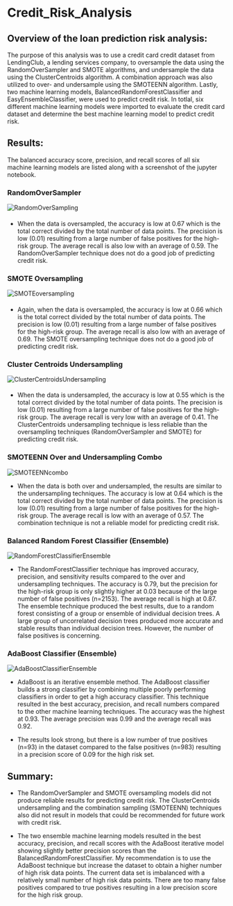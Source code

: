 # Credit_Risk_Analysis

## Overview of the loan prediction risk analysis:

The purpose of this analysis was to use a credit card credit dataset from LendingClub, a lending services company, to oversample the data using the RandomOverSampler and SMOTE algorithms, and undersample the data using the ClusterCentroids algorithm. A combination approach was also utilized to over- and undersample using the SMOTEENN algorithm. Lastly, two machine learning models, BalancedRandomForestClassifier and EasyEnsembleClassifier, were used to predict credit risk. In totlal, six different machine learning models were imported to evaluate the credit card dataset and determine the best machine learning model to predict credit risk.

## Results:
The balanced accuracy score, precision, and recall scores of all six machine learning models are listed along with a screenshot of the jupyter notebook.

### RandomOverSampler
![RandomOverSampling](https://user-images.githubusercontent.com/69759624/104092929-d2a5b780-524c-11eb-8d80-9d60e8e0707b.PNG)

####
* When the data is oversampled, the accuracy is low at 0.67 which is the total correct divided by the total number of data points. The precision is low (0.01) resulting from a large number of false positives for the high-risk group. The average recall is also low with an average of 0.59. The RandomOverSampler technique does not do a good job of predicting credit risk. 

### SMOTE Oversampling
![SMOTEoversampling](https://user-images.githubusercontent.com/69759624/104092935-d6393e80-524c-11eb-8da7-83557ec0fea1.PNG)

####
* Again, when the data is oversampled, the accuracy is low at 0.66 which is the total correct divided by the total number of data points. The precision is low (0.01) resulting from a large number of false positives for the high-risk group. The average recall is also low with an average of 0.69. The SMOTE oversampling technique does not do a good job of predicting credit risk. 

### Cluster Centroids Undersampling
![ClusterCentroidsUndersampling](https://user-images.githubusercontent.com/69759624/104092937-d89b9880-524c-11eb-83a6-d1de897634e3.PNG)

####
* When the data is undersampled, the accuracy is low at 0.55 which is the total correct divided by the total number of data points. The precision is low (0.01) resulting from a large number of false positives for the high-risk group. The average recall is very low with an average of 0.41. The ClusterCentroids undersampling technique is less reliable than the oversampling techniques (RandomOverSampler and SMOTE) for predicting credit risk. 

### SMOTEENN Over and Undersampling Combo
![SMOTEENNcombo](https://user-images.githubusercontent.com/69759624/104092939-dafdf280-524c-11eb-8eaf-bb9f81e7fc47.PNG)

* When the data is both over and undersampled, the results are similar to the undersampling techniques. The accuracy is low at 0.64 which is the total correct divided by the total number of data points. The precision is low (0.01) resulting from a large number of false positives for the high-risk group. The average recall is low with an average of 0.57. The combination technique is not a reliable model for predicting credit risk. 

### Balanced Random Forest Classifier (Ensemble)
![RandomForestClassifierEnsemble](https://user-images.githubusercontent.com/69759624/104092943-dcc7b600-524c-11eb-8fbf-ae4dfec2743a.PNG)

* The RandomForestClassifier technique has improved accuracy, precision, and sensitivity results compared to the over and undersampling techniques. The accuracy is 0.79, but the precision for the high-risk group is only slightly higher at 0.03 because of the large number of false positives (n=2153). The average recall is high at 0.87. The ensemble technique produced the best results, due to a random forest consisting of a group or ensemble of individual decision trees. A large group of uncorrelated decision trees produced more accurate and stable results than individual decision trees. However, the number of false positives is concerning.

### AdaBoost Classifier (Ensemble)
![AdaBoostClassifierEnsemble](https://user-images.githubusercontent.com/69759624/104092944-dfc2a680-524c-11eb-94dc-dec324a2ce62.PNG)

* AdaBoost is an iterative ensemble method. The AdaBoost classifier builds a strong classifier by combining multiple poorly performing classifiers in order to get a high accuracy classifier. This technique resulted in the best accuracy, precision, and recall numbers compared to the other machine learning techniques. The accuracy was the highest at 0.93. The average precision was 0.99 and the average recall was 0.92. 

* The results look strong, but there is a low number of true positives (n=93) in the dataset compared to the false positives (n=983) resulting in a precision score of 0.09 for the high risk set. 

## Summary:

* The RandomOverSampler and SMOTE oversampling models did not produce reliable results for predicting credit risk. The ClusterCentroids undersampling and the combination sampling (SMOTEENN) techniques also did not result in models that could be recommended for future work with credit risk. 

* The two ensemble machine learning models resulted in the best accuracy, precision, and recall scores with the AdaBoost iterative model showing slightly better precision scores than the BalancedRandomForestClassifier. My recommendation is to use the AdaBoost technique but increase the dataset to obtain a higher number of high risk data points. The current data set is imbalanced with a relatively small number of high risk data points. There are too many false positives compared to true positives resulting in a low precision score for the high risk group.
